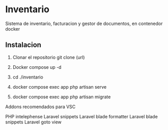 # Inventario
Sistema de inventario, facturacion y gestor de documentos, en contenedor docker


## Instalacion

1. Clonar el repositorio git clone (url)

2. Docker compose up -d

3. cd ./inventario

4. docker compose exec app php artisan serve

5. docker compose exec app php artisan migrate

Addons recomendados para VSC

PHP intelephense
Laravel snippets
Laravel blade formatter
Laravel blade snippets
Laravel goto view
